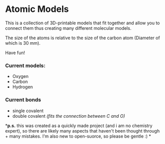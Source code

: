 # Atomic Models
This is a collection of 3D-printable models that fit together and allow you to connect them thus creating many different molecular models. 

The size of the atoms is relative to the size of the carbon atom (Diameter of which is 30 mm).

Have fun!

### Current models:
- Oxygen
- Carbon
- Hydrogen

### Current bonds
 - single covalent
 -  double covalent *(fits the connection between C and O)*

***p.s.** this was created as a quickly made project (and i am no chemistry expert), so there are likely many aspects that haven't been thought through + many mistakes. I'm also new to open-suorce, so please be gentle :) *